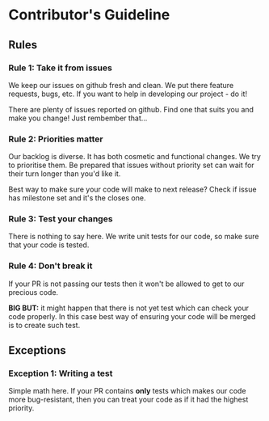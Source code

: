 # Contributor's Guideline

## Rules

### Rule 1: Take it from issues

We keep our issues on github fresh and clean. We put there feature requests, bugs, etc.
If you want to help in developing our project - do it!

There are plenty of issues reported on github. Find one that suits you and make you change! Just rembember that...

### Rule 2: Priorities matter

Our backlog is diverse. It has both cosmetic and functional changes. We try to prioritise them.
Be prepared that issues without priority set can wait for their turn longer than you'd like it.

Best way to make sure your code will make to next release? Check if issue has milestone set and it's the closes one.

### Rule 3: Test your changes

There is nothing to say here. We write unit tests for our code, so make sure that your code is tested.

### Rule 4: Don't break it

If your PR is not passing our tests then it won't be allowed to get to our precious code.

**BIG BUT:** it might happen that there is not yet test which can check your code properly.
In this case best way of ensuring your code will be merged is to create such test.

## Exceptions

### Exception 1: Writing a test

Simple math here. If your PR contains **only** tests which makes our code more bug-resistant,
then you can treat your code as if it had the highest priority.
